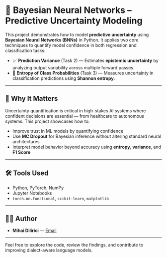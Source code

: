 # 🤖 Bayesian Neural Networks – Predictive Uncertainty Modeling

This project demonstrates how to model **predictive uncertainty** using **Bayesian Neural Networks (BNNs)** in Python. It applies two core techniques to quantify model confidence in both regression and classification tasks:

- 📈 **Prediction Variance** (Task 2) — Estimates **epistemic uncertainty** by analyzing output variability across multiple forward passes.
- 🤔 **Entropy of Class Probabilities** (Task 3) — Measures uncertainty in classification predictions using **Shannon entropy**.

---

## 🧠 Why It Matters

Uncertainty quantification is critical in high-stakes AI systems where confident decisions are essential — from healthcare to autonomous systems. This project showcases how to:

- Improve trust in ML models by quantifying confidence
- Use **MC Dropout** for Bayesian inference without altering standard neural architectures
- Interpret model behavior beyond accuracy using **entropy**, **variance**, and **F1 Score**

---

## 🛠️ Tools Used

- Python, PyTorch, NumPy
- Jupyter Notebooks
- `torch.nn.functional`, `scikit-learn`, `matplotlib`

---

## 👨‍💻 Author

- **Mihai Dilirici** — [Email](mailto:mihai.dilirici@s.unibuc.ro)

---

Feel free to explore the code, review the findings, and contribute to improving dialect-aware language models.
